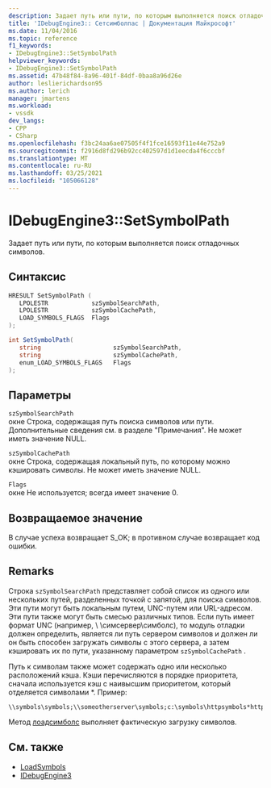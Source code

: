 ```yaml
---
description: Задает путь или пути, по которым выполняется поиск отладочных символов.
title: 'IDebugEngine3:: Сетсимболпас | Документация Майкрософт'
ms.date: 11/04/2016
ms.topic: reference
f1_keywords:
- IDebugEngine3::SetSymbolPath
helpviewer_keywords:
- IDebugEngine3::SetSymbolPath
ms.assetid: 47b48f84-8a96-401f-84df-0baa8a96d26e
author: leslierichardson95
ms.author: lerich
manager: jmartens
ms.workload:
- vssdk
dev_langs:
- CPP
- CSharp
ms.openlocfilehash: f3bc24aa6ae07505f4f1fce16593f11e44e752a9
ms.sourcegitcommit: f2916d8fd296b92cc402597d1d1eecda4f6cccbf
ms.translationtype: MT
ms.contentlocale: ru-RU
ms.lasthandoff: 03/25/2021
ms.locfileid: "105066128"
---
```

# <a name="idebugengine3setsymbolpath"></a>IDebugEngine3::SetSymbolPath
Задает путь или пути, по которым выполняется поиск отладочных символов.

## <a name="syntax"></a>Синтаксис

```cpp
HRESULT SetSymbolPath (
   LPOLESTR            szSymbolSearchPath,
   LPOLESTR            szSymbolCachePath,
   LOAD_SYMBOLS_FLAGS  Flags
);
```

```csharp
int SetSymbolPath(
   string                    szSymbolSearchPath,
   string                    szSymbolCachePath,
   enum_LOAD_SYMBOLS_FLAGS   Flags
);
```

## <a name="parameters"></a>Параметры

`szSymbolSearchPath`\
окне Строка, содержащая путь поиска символов или пути. Дополнительные сведения см. в разделе "Примечания". Не может иметь значение NULL.

`szSymbolCachePath`\
окне Строка, содержащая локальный путь, по которому можно кэшировать символы. Не может иметь значение NULL.

`Flags`\
окне Не используется; всегда имеет значение 0.

## <a name="return-value"></a>Возвращаемое значение
 В случае успеха возвращает S_OK; в противном случае возвращает код ошибки.

## <a name="remarks"></a>Remarks
 Строка `szSymbolSearchPath` представляет собой список из одного или нескольких путей, разделенных точкой с запятой, для поиска символов. Эти пути могут быть локальным путем, UNC-путем или URL-адресом. Эти пути также могут быть смесью различных типов. Если путь имеет формат UNC (например, \\ \симсервер\симболс), то модуль отладки должен определить, является ли путь сервером символов и должен ли он быть способен загружать символы с этого сервера, а затем кэшировать их по пути, указанному параметром `szSymbolCachePath` .

 Путь к символам также может содержать одно или несколько расположений кэша. Кэши перечисляются в порядке приоритета, сначала используется кэш с наивысшим приоритетом, который отделяется символами *. Пример:

```
\\symbols\symbols;\\someotherserver\symbols;c:\symbols\httpsymbols*https://msdl.microsoft.com
```

 Метод [лоадсимболс](../../../extensibility/debugger/reference/idebugengine3-loadsymbols.md) выполняет фактическую загрузку символов.

## <a name="see-also"></a>См. также
- [LoadSymbols](../../../extensibility/debugger/reference/idebugengine3-loadsymbols.md)
- [IDebugEngine3](../../../extensibility/debugger/reference/idebugengine3.md)

